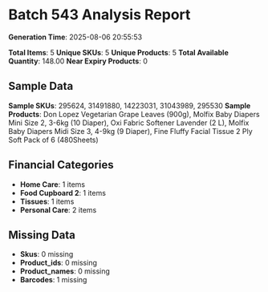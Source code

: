 # Batch 543 Analysis Report

**Generation Time**: 2025-08-06 20:55:53

**Total Items**: 5
**Unique SKUs**: 5
**Unique Products**: 5
**Total Available Quantity**: 148.00
**Near Expiry Products**: 0

## Sample Data
**Sample SKUs**: 295624, 31491880, 14223031, 31043989, 295530
**Sample Products**: Don Lopez Vegetarian Grape Leaves (900g), Molfix Baby Diapers Mini Size 2, 3-6kg (10 Diaper), Oxi Fabric Softener Lavender (2 L), Molfix Baby Diapers Midi Size 3, 4-9kg (9 Diaper), Fine Fluffy Facial Tissue 2 Ply Soft Pack of 6 (480Sheets)

## Financial Categories
- **Home Care**: 1 items
- **Food Cupboard 2**: 1 items
- **Tissues**: 1 items
- **Personal Care**: 2 items

## Missing Data
- **Skus**: 0 missing
- **Product_ids**: 0 missing
- **Product_names**: 0 missing
- **Barcodes**: 1 missing
